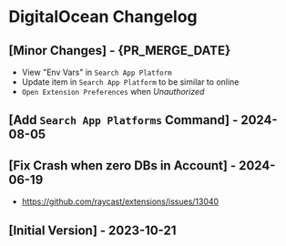 # DigitalOcean Changelog

## [Minor Changes] - {PR_MERGE_DATE}

- View "Env Vars" in `Search App Platform`
- Update item in `Search App Platform` to be similar to online
- `Open Extension Preferences` when _Unauthorized_

## [Add `Search App Platforms` Command] - 2024-08-05

## [Fix Crash when zero DBs in Account] - 2024-06-19

- https://github.com/raycast/extensions/issues/13040

## [Initial Version] - 2023-10-21